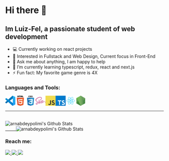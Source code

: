 # Hi there 👋

## Im Luiz-Fel, a passionate student of web development


- 💻 Currently working on react projects
- 🔭 Interested in Fullstack and Web Design, Current focus in Front-End
- 💬 Ask me about anything, I am happy to help
- 🌱 I’m currently learning typescript, redux, react and next.js
- ⚡ Fun fact: My favorite game genre is 4X

### Languages and Tools:

<img align="left" alt="Visual Studio Code" width="32px" src="https://raw.githubusercontent.com/github/explore/80688e429a7d4ef2fca1e82350fe8e3517d3494d/topics/visual-studio-code/visual-studio-code.png" />
<img align="left" alt="HTML5" width="32px" src="https://raw.githubusercontent.com/github/explore/80688e429a7d4ef2fca1e82350fe8e3517d3494d/topics/html/html.png" />
<img align="left" alt="CSS3" width="32px" src="https://raw.githubusercontent.com/github/explore/80688e429a7d4ef2fca1e82350fe8e3517d3494d/topics/css/css.png" />
<img align="left" alt="Sass" width="32px" src="https://raw.githubusercontent.com/github/explore/80688e429a7d4ef2fca1e82350fe8e3517d3494d/topics/sass/sass.png" />
<img align="left" alt="JavaScript" width="32px" src="https://raw.githubusercontent.com/github/explore/80688e429a7d4ef2fca1e82350fe8e3517d3494d/topics/javascript/javascript.png" />
<img align="left" alt="TypeScript" width="32px" src="https://raw.githubusercontent.com/github/explore/80688e429a7d4ef2fca1e82350fe8e3517d3494d/topics/typescript/typescript.png" />
<img align="left" alt="React" width="32px" src="https://raw.githubusercontent.com/github/explore/80688e429a7d4ef2fca1e82350fe8e3517d3494d/topics/react/react.png" />
<img align="left" alt="Node.js" width="32px" src="https://raw.githubusercontent.com/github/explore/80688e429a7d4ef2fca1e82350fe8e3517d3494d/topics/nodejs/nodejs.png" />


<br />
<br />


---

<br />

<div justify="center"> 
  
  <img height="163em" alt="arnabdeypolimi's Github Stats" src="https://github-readme-stats.vercel.app/api/top-langs/?username=Luiz-Fel&layout=compact">
  <img align="right" width="470em" alt="arnabdeypolimi's Github Stats" src="https://github-readme-stats.vercel.app/api?username=Luiz-Fel&hide=contribs">
</div>

---

### Reach me:
<div>
  <a href="https://www.linkedin.com/in/luiz-felipe-653b7a1a5/">
  <img src="https://img.shields.io/badge/LinkedIn-0077B5?style=for-the-badge&logo=linkedin&logoColor=white"> </a>
  <a href="mailto:luizfelipesantospereira01@gmail.com">
  <img src="https://img.shields.io/badge/Gmail-D14836?style=for-the-badge&logo=gmail&logoColor=white">
  </a>
  <a href="https://discord.com/users/251484386669625345/">
  <img src="https://img.shields.io/badge/Discord-7289DA?style=for-the-badge&logo=discord&logoColor=white">
   </a>
</div>
  

